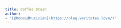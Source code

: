 ```yaml
---
title: Coffee Stain
author:
- "[@MonoidMusician](https://blog.veritates.love/)"
---
```


<canvas id="canvas" style="display:block;margin:auto" width="500px" height="500px"></canvas>
<script src="assets/js/coffee.js"></script>
